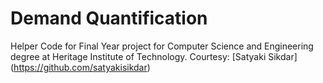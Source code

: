 # Demand Quantification 
Helper Code for Final Year project for Computer Science and Engineering degree at Heritage Institute of Technology. Courtesy: [Satyaki Sikdar] (https://github.com/satyakisikdar)
